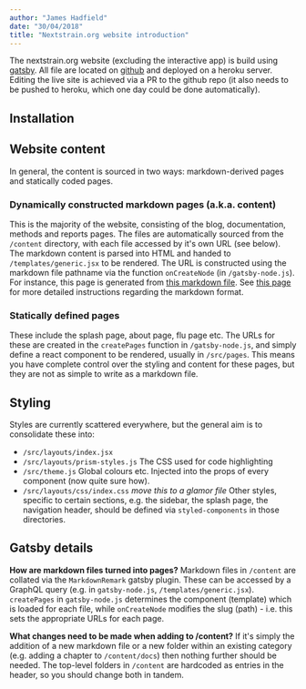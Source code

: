 ```yaml
---
author: "James Hadfield"
date: "30/04/2018"
title: "Nextstrain.org website introduction"
---
```


The nextstrain.org website (excluding the interactive app) is build using [gatsby](https://www.gatsbyjs.org/).
All file are located on [github](https://github.com/nextstrain/nextstrain.org) and deployed on a heroku server.
Editing the live site is achieved via a PR to the github repo (it also needs to be pushed to heroku, which one day could be done automatically).

## Installation

## Website content
In general, the content is sourced in two ways: markdown-derived pages and statically coded pages.

### Dynamically constructed markdown pages (a.k.a. content)
This is the majority of the website, consisting of the blog, documentation, methods and reports pages.
The files are automatically sourced from the `/content` directory, with each file accessed by it's own URL (see below).
The markdown content is parsed into HTML and handed to `/templates/generic.jsx` to be rendered.
The URL is constructed using the markdown file pathname via the function `onCreateNode` (in `/gatsby-node.js`).
For instance, this page is generated from [this markdown file](https://github.com/nextstrain/nextstrain.org/blob/master/content/docs/06-static-website/introduction.md).
See [this page](./writing-content.md) for more detailed instructions regarding the markdown format.


### Statically defined pages
These include the splash page, about page, flu page etc.
The URLs for these are created in the `createPages` function in `/gatsby-node.js`, and simply define a react component to be rendered, usually in `/src/pages`.
This means you have complete control over the styling and content for these pages, but they are not as simple to write as a markdown file.

## Styling
Styles are currently scattered everywhere, but the general aim is to consolidate these into:
  * `/src/layouts/index.jsx`
  * `/src/layouts/prism-styles.js` The CSS used for code highlighting
  * `/src/theme.js` Global colours etc. Injected into the props of every component (now quite sure how).
  * `/src/layouts/css/index.css` _move this to a glamor file_
Other styles, specific to certain sections, e.g. the sidebar, the splash page, the navigation header, should be defined via `styled-components` in those directories.

## Gatsby details

**How are markdown files turned into pages?**
Markdown files in `/content` are collated via the `MarkdownRemark` gatsby plugin. These can be accessed by a GraphQL query (e.g. in `gatsby-node.js`, `/templates/generic.jsx`). `createPages` in `gatsby-node.js` determines the component (template) which is loaded for each file, while `onCreateNode` modifies the slug (path) - i.e. this sets the appropriate URLs for each page.


**What changes need to be made when adding to /content?**
If it's simply the addition of a new markdown file or a new folder within an existing category (e.g. adding a chapter to `/content/docs`) then nothing further should be needed. The top-level folders in `/content` are hardcoded as entries in the header, so you should change both in tandem.
